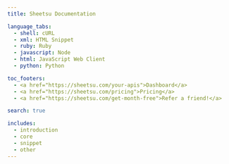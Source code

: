 ```yaml
---
title: Sheetsu Documentation

language_tabs:
  - shell: cURL
  - xml: HTML Snippet
  - ruby: Ruby
  - javascript: Node
  - html: JavaScript Web Client
  - python: Python

toc_footers:
  - <a href="https://sheetsu.com/your-apis">Dashboard</a>
  - <a href="https://sheetsu.com/pricing">Pricing</a>
  - <a href="https://sheetsu.com/get-month-free">Refer a friend!</a>

search: true

includes:
  - introduction
  - core
  - snippet
  - other
---
```

